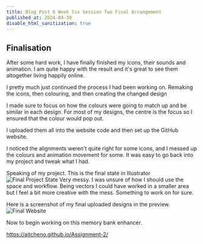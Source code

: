 ```yaml
---
title: Blog Post 6 Week Six Session Two Final Arrangement
published_at: 2024-04-30
disable_html_sanitization: true
---
```

## Finalisation
After some hard work, I have finally finished my icons, their sounds and animation. I am quite happy with the result and it's great to see them altogether living happily online.

I pretty much just continued the process I had been working on. Remaking the icons, then colouring, and then creating the changed design

I made sure to focus on how the colours were going to match up and be similar in each design. For most of my designs, the centre is the focus so I ensured that the colour would pop out.

I uploaded them all into the website code and then set up the GitHub website.

I noticed the alignments weren't quite right for some icons, and I messed up the colours and animation movement for some. It was easy to go back into my project and tweak what I had.

Speaking of my project. This is the final state in Illustrator
![Final Project State](/w06s2/final-proh.PNG/)
Very messy. I was unsure of how I should use the space and workflow. Being vectors I could have worked in a smaller area but I feel a bit more creative with the mess. Something to work on for sure.

Here is a screenshot of my final uploaded designs in the preview.
![Final Website](/w06s2/so-far.PNG/)

Now to begin working on this memory bank enhancer.

https://aitcheno.github.io/Assignment-2/